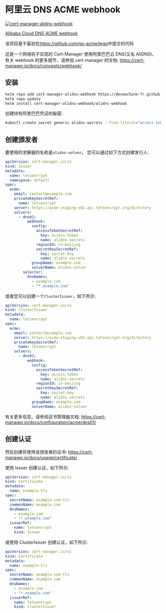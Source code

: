 # 阿里云 DNS ACME webhook

[![cert-manager-alidns-webhook](https://github-readme-stats.vercel.app/api/pin/?username=DEVmachine-fr&repo=cert-manager-alidns-webhook)](https://github.com/DEVmachine-fr/cert-manager-alidns-webhook)

[Alibaba Cloud DNS ACME webhook](https://github.com/DEVmachine-fr/cert-manager-alidns-webhook)

该项目基于最初在<https://github.com/go-acme/lego>中提交的代码

这是一个网络钩子实现的 Cert-Manager 使用阿里巴巴云 DNS(又名 AliDNS)。
有关 webhook 的更多细节，请参阅 cert-manager 的文档: <https://cert-manager.io/docs/concepts/webhook/>

## 安装

```bash
helm repo add cert-manager-alidns-webhook https://devmachine-fr.github.io/cert-manager-alidns-webhook
helm repo update
helm install cert-manager-alidns-webhook/alidns-webhook
```

创建持有阿里巴巴凭证的秘密:

```bash
kubectl create secret generic alidns-secrets --from-literal="access-token=yourtoken" --from-literal="secret-key=yoursecretkey"
```

## 创建颁发者

要使用的求解器的名称是`alidns-solver`。
您可以通过如下方式创建发行人:

```yaml
apiVersion: cert-manager.io/v1
kind: Issuer
metadata:
  name: letsencrypt
  namespace: default
spec:
  acme:
    email: contact@example.com
    privateKeySecretRef:
      name: letsencrypt
    server: https://acme-staging-v02.api.letsencrypt.org/directory
    solvers:
      - dns01:
          webhook:
            config:
              accessTokenSecretRef:
                key: access-token
                name: alidns-secrets
              regionId: cn-beijing
              secretKeySecretRef:
                key: secret-key
                name: alidns-secrets
            groupName: example.com
            solverName: alidns-solver
        selector:
          dnsNames:
            - example.com
            - "*.example.com"
```

或者您可以创建一个`ClusterIssuer`，如下所示:

```yaml
apiVersion: cert-manager.io/v1
kind: ClusterIssuer
metadata:
  name: letsencrypt
spec:
  acme:
    email: contact@example.com
    server: https://acme-staging-v02.api.letsencrypt.org/directory
    privateKeySecretRef:
      name: letsencrypt
    solvers:
      - dns01:
          webhook:
            config:
              accessTokenSecretRef:
                key: access-token
                name: alidns-secrets
              regionId: cn-beijing
              secretKeySecretRef:
                key: secret-key
                name: alidns-secrets
            groupName: example.com
            solverName: alidns-solver
```

有关更多信息，请参阅证书管理器文档: <https://cert-manager.io/docs/configuration/acme/dns01/>

## 创建认证

然后创建将使用该颁发者的证书: <https://cert-manager.io/docs/usage/certificate/>

使用 Issuer 创建认证，如下所示:

```yaml
apiVersion: cert-manager.io/v1
kind: Certificate
metadata:
  name: example-tls
spec:
  secretName: example-com-tls
  commonName: example.com
  dnsNames:
    - example.com
    - "*.example.com"
  issuerRef:
    name: letsencrypt
    kind: Issuer
```

或使用 ClusterIssuer 创建认证，如下所示:

```yaml
apiVersion: cert-manager.io/v1
kind: Certificate
metadata:
  name: example-tls
spec:
  secretName: example-com-tls
  commonName: example.com
  dnsNames:
    - example.com
    - "*.example.com"
  issuerRef:
    name: letsencrypt
    kind: ClusterIssuer
```
